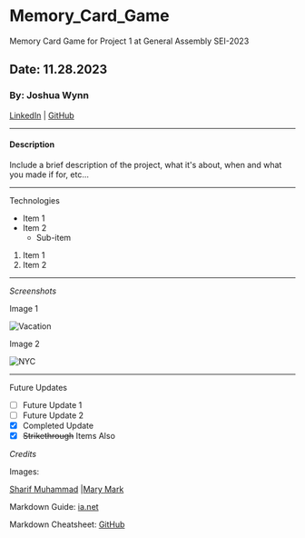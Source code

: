 # Memory_Card_Game
Memory Card Game for Project 1 at General Assembly SEI-2023

## Date: 11.28.2023

### By: Joshua Wynn

[LinkedIn](https://www.linkedin.com/in/wynnjoshua/) | [GitHub](https://github.com/joshuawynn?tab=repositories)
***
#### Description
Include a brief description of the project, what it's about, when and what you made if for, etc...
***

Technologies
- Item 1
- Item 2
  - Sub-item

1. Item 1
2. Item 2

***

_Screenshots_

Image 1

 ![Vacation](https://images.pexels.com/photos/449627/pexels-photo-449627.jpeg?cs=srgb&dl=wood-sea-nature-449627.jpg&fm=jpg)

 Image 2

 ![NYC](https://bloximages.newyork1.vip.townnews.com/sanfordherald.com/content/tncms/assets/v3/editorial/4/a0/4a0a0414-877e-5f0a-bfa7-89a6ba6ef4bf/655e09653d5cb.image.jpg?resize=1333%2C890)
 ***

 Future Updates

 - [ ] Future Update 1
- [ ] Future Update 2
- [x] Completed Update
- [x] ~~Strikethrough~~ Items Also

_Credits_

Images: 

[Sharif Muhammad](https://www.sharifmuhammad.com/) |[Mary Mark](https://www.marysmark.com/by-land/Brooklyn-bridge) 

Markdown Guide: [ia.net](https://ia.net/)

Markdown Cheatsheet: [GitHub](https://github.com/)
